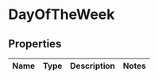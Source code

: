 # DayOfTheWeek

## Properties

|Name | Type | Description | Notes|
|------------ | ------------- | ------------- | -------------|



